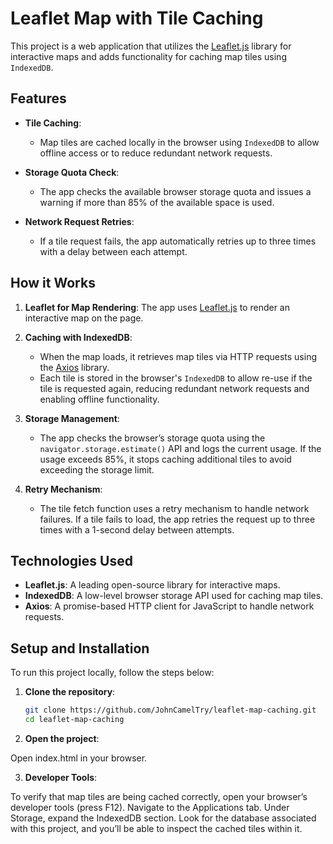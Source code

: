 # Leaflet Map with Tile Caching
This project is a web application that utilizes the [Leaflet.js](https://leafletjs.com/) library for interactive maps and adds functionality for caching map tiles using `IndexedDB`.
## Features

- **Tile Caching**: 
  - Map tiles are cached locally in the browser using `IndexedDB` to allow offline access or to reduce redundant network requests.
  
- **Storage Quota Check**:
  - The app checks the available browser storage quota and issues a warning if more than 85% of the available space is used.
  
- **Network Request Retries**:
  - If a tile request fails, the app automatically retries up to three times with a delay between each attempt.

## How it Works

1. **Leaflet for Map Rendering**: 
   The app uses [Leaflet.js](https://leafletjs.com/) to render an interactive map on the page.

2. **Caching with IndexedDB**:
   - When the map loads, it retrieves map tiles via HTTP requests using the [Axios](https://github.com/axios/axios) library.
   - Each tile is stored in the browser's `IndexedDB` to allow re-use if the tile is requested again, reducing redundant network requests and enabling offline functionality.
   
3. **Storage Management**:
   - The app checks the browser’s storage quota using the `navigator.storage.estimate()` API and logs the current usage. If the usage exceeds 85%, it stops caching additional tiles to avoid exceeding the storage limit.

4. **Retry Mechanism**:
   - The tile fetch function uses a retry mechanism to handle network failures. If a tile fails to load, the app retries the request up to three times with a 1-second delay between attempts.

## Technologies Used

- **Leaflet.js**: A leading open-source library for interactive maps.
- **IndexedDB**: A low-level browser storage API used for caching map tiles.
- **Axios**: A promise-based HTTP client for JavaScript to handle network requests.

## Setup and Installation

To run this project locally, follow the steps below:

1. **Clone the repository**:

   ```bash
   git clone https://github.com/JohnCamelTry/leaflet-map-caching.git
   cd leaflet-map-caching
   
2. **Open the project**:

Open index.html in your browser.

3. **Developer Tools**:

To verify that map tiles are being cached correctly, open your browser’s developer tools (press F12).
Navigate to the Applications tab.
Under Storage, expand the IndexedDB section.
Look for the database associated with this project, and you’ll be able to inspect the cached tiles within it.

